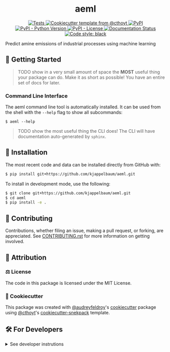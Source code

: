 <!--
<p align="center">
  <img src="https://github.com/kjappelbaum/aeml/raw/main/docs/source/logo.png" height="150">
</p>
-->

<h1 align="center">
  aeml
</h1>

<p align="center">
    <a href="https://github.com/kjappelbaum/aeml/actions?query=workflow%3ATests">
        <img alt="Tests" src="https://github.com/kjappelbaum/aeml/workflows/Tests/badge.svg" />
    </a>
    <a href="https://github.com/cthoyt/cookiecutter-python-package">
        <img alt="Cookiecutter template from @cthoyt" src="https://img.shields.io/badge/Cookiecutter-python--package-yellow" />
    </a>
    <a href="https://pypi.org/project/aeml">
        <img alt="PyPI" src="https://img.shields.io/pypi/v/aeml" />
    </a>
    <a href="https://pypi.org/project/aeml">
        <img alt="PyPI - Python Version" src="https://img.shields.io/pypi/pyversions/aeml" />
    </a>
    <a href="https://github.com/kjappelbaum/aeml/blob/main/LICENSE">
        <img alt="PyPI - License" src="https://img.shields.io/pypi/l/aeml" />
    </a>
    <a href='https://aeml.readthedocs.io/en/latest/?badge=latest'>
        <img src='https://readthedocs.org/projects/aeml/badge/?version=latest' alt='Documentation Status' />
    </a>
    <a href='https://github.com/psf/black'>
        <img src='https://img.shields.io/badge/code%20style-black-000000.svg' alt='Code style: black' />
    </a>
</p>

Predict amine emissions of industrial processes using machine learning

## 💪 Getting Started

> TODO show in a very small amount of space the **MOST** useful thing your package can do.
Make it as short as possible! You have an entire set of docs for later.

### Command Line Interface

The aeml command line tool is automatically installed. It can
be used from the shell with the `--help` flag to show all subcommands:

```shell
$ aeml --help
```

> TODO show the most useful thing the CLI does! The CLI will have documentation auto-generated
by `sphinx`.

## 🚀 Installation

<!-- Uncomment this section after your first ``tox -e finish``
The most recent release can be installed from
[PyPI](https://pypi.org/project/aeml/) with:

```bash
$ pip install aeml
```
-->

The most recent code and data can be installed directly from GitHub with:

```bash
$ pip install git+https://github.com/kjappelbaum/aeml.git
```

To install in development mode, use the following:

```bash
$ git clone git+https://github.com/kjappelbaum/aeml.git
$ cd aeml
$ pip install -e .
```

## 👐 Contributing

Contributions, whether filing an issue, making a pull request, or forking, are appreciated. See
[CONTRIBUTING.rst](https://github.com/kjappelbaum/aeml/blob/master/CONTRIBUTING.rst) for more information on getting involved.

## 👋 Attribution

### ⚖️ License

The code in this package is licensed under the MIT License.

<!--
### 📖 Citation

Citation goes here!
-->

<!--
### 🎁 Support

This project has been supported by the following organizations (in alphabetical order):

- [Harvard Program in Therapeutic Science - Laboratory of Systems Pharmacology](https://hits.harvard.edu/the-program/laboratory-of-systems-pharmacology/)

-->

<!--
### 💰 Funding

This project has been supported by the following grants:

| Funding Body                                             | Program                                                                                                                       | Grant           |
|----------------------------------------------------------|-------------------------------------------------------------------------------------------------------------------------------|-----------------|
| DARPA                                                    | [Automating Scientific Knowledge Extraction (ASKE)](https://www.darpa.mil/program/automating-scientific-knowledge-extraction) | HR00111990009   |
-->

### 🍪 Cookiecutter

This package was created with [@audreyfeldroy](https://github.com/audreyfeldroy)'s
[cookiecutter](https://github.com/cookiecutter/cookiecutter) package using [@cthoyt](https://github.com/cthoyt)'s
[cookiecutter-snekpack](https://github.com/cthoyt/cookiecutter-snekpack) template.

## 🛠️ For Developers

<details>
  <summary>See developer instrutions</summary>


The final section of the README is for if you want to get involved by making a code contribution.

### ❓ Testing

After cloning the repository and installing `tox` with `pip install tox`, the unit tests in the `tests/` folder can be
run reproducibly with:

```shell
$ tox
```

Additionally, these tests are automatically re-run with each commit in a [GitHub Action](https://github.com/kjappelbaum/aeml/actions?query=workflow%3ATests).

### 📦 Making a Release

After installing the package in development mode and installing
`tox` with `pip install tox`, the commands for making a new release are contained within the `finish` environment
in `tox.ini`. Run the following from the shell:

```shell
$ tox -e finish
```

This script does the following:

1. Uses BumpVersion to switch the version number in the `setup.cfg` and
   `src/aeml/version.py` to not have the `-dev` suffix
2. Packages the code in both a tar archive and a wheel
3. Uploads to PyPI using `twine`. Be sure to have a `.pypirc` file configured to avoid the need for manual input at this
   step
4. Push to GitHub. You'll need to make a release going with the commit where the version was bumped.
5. Bump the version to the next patch. If you made big changes and want to bump the version by minor, you can
   use `tox -e bumpversion minor` after.
</details>
